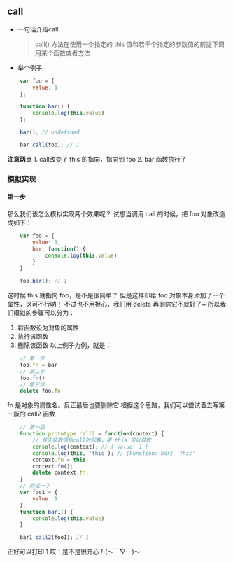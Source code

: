 ## call
- 一句话介绍call
    > call() 方法在使用一个指定的 this 值和若干个指定的参数值的前提下调用某个函数或者方法

- 举个例子
```js
    var foo = {
        value: 1
    };

    function bar() {
        console.log(this.value)
    };

    bar(); // undefined

    bar.call(foo); // 1
```
**注意两点**
    1. call改变了 this 的指向，指向到 foo
    2. bar 函数执行了

### 模拟实现

#### 第一步
那么我们该怎么模拟实现两个效果呢？
试想当调用 call 的时候，把 foo 对象改造成如下：
```js
    var foo = {
        value: 1,
        bar: function() {
            console.log(this.value)
        }
    }

    foo.bar(); // 1
```
这时候 this 就指向 foo，是不是很简单？
但是这样却给 foo 对象本身添加了一个属性，这可不行呐！
不过也不用担心，我们用 delete 再删除它不就好了~
所以我们模拟的步骤可以分为：
1. 将函数设为对象的属性
2. 执行该函数
3. 删除该函数
以上例子为例，就是：
```js
    // 第一步
    foo.fn = bar
    // 第二步
    foo.fn()
    // 第三步
    delete foo.fn
```
fn 是对象的属性名。反正最后也要删除它
根据这个思路，我们可以尝试着去写第一版的 call2 函数

```js
    // 第一版
    Function.prototype.call2 = function(context) {
        // 首先获取调用call的函数，用 this 可以获取
        console.log(context); // { value: 1 }
        console.log(this, 'this'); // [Function: bar] 'this'
        context.fn = this;
        context.fn();
        delete context.fn;
    }
    // 测试一下
    var foo1 = {
        value: 1
    };
    function bar1() {
        console.log(this.value)
    }

    bar1.call2(foo1); // 1
```
正好可以打印 1 哎！是不是很开心！(～￣▽￣)～